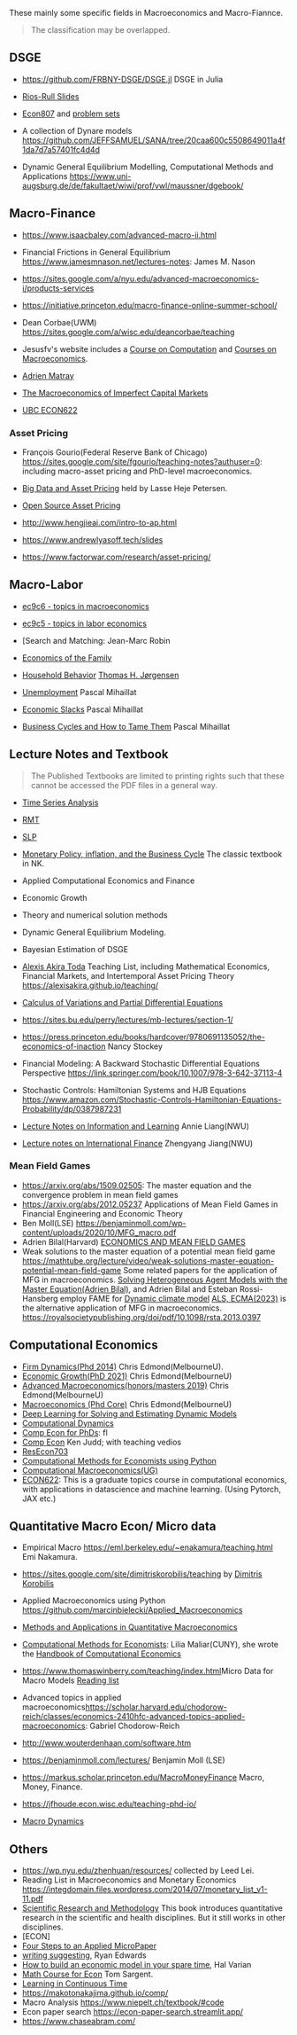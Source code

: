 These mainly some specific fields in Macroeconomics and Macro-Fiannce.

> The classification may be overlapped.

<!-- Speically thanks for the [collections](https://www.zhihu.com/search?type=content&q=%E7%BB%8F%E6%B5%8E%E5%AD%A6%E7%9A%84lecturenote) on zhihu -->

<!-- - EC702<https://github.com/amckay/EC702> -->
<!-- - <https://github.com/KateSchneider-FoodPol/Stata-Regression-Teaching-Exercise> -->


<!-- ## Heterogeneous Agents Model -->

<!-- - <https://www.nber.org/conferences/heterogeneous-agent-macro-workshop-spring-2022> NBER Heteregenous-Agent Macro Workshop 2022 -->



## DSGE

- <https://github.com/FRBNY-DSGE/DSGE.jl> DSGE in Julia

- [Rios-Rull Slides](https://www.sas.upenn.edu/~vr0j/fslides.html)

- [Econ807](https://docs.google.com/a/umn.edu/viewer?a=v&pid=sites&srcid=dW1uLmVkdXxjaGFyaXxneDozMDgyOWRlYzlmOWU0NWMw) and [problem sets](https://sites.google.com/a/umn.edu/chari/teaching)

- A collection of Dynare models <https://github.com/JEFFSAMUEL/SANA/tree/20caa600c5508649011a4f1da7d7a57401fc4d4d>

- Dynamic General Equilibrium Modelling, Computational Methods and Applications
<https://www.uni-augsburg.de/de/fakultaet/wiwi/prof/vwl/maussner/dgebook/>


## Macro-Finance

- <https://www.isaacbaley.com/advanced-macro-ii.html>

- Financial Frictions in General Equilibrium <https://www.jamesmnason.net/lectures-notes>: James M. Nason

- <https://sites.google.com/a/nyu.edu/advanced-macroeconomics-i/products-services>

- <https://initiative.princeton.edu/macro-finance-online-summer-school/>

<!-- - MARTIN ELLISON<https://users.ox.ac.uk/~exet2581/index.html> -->

- Dean Corbae(UWM) <https://sites.google.com/a/wisc.edu/deancorbae/teaching>

- Jesusfv's website includes a [Course on Computation](https://www.sas.upenn.edu/~jesusfv/teaching.html) and [Courses on Macroeconomics](https://www.sas.upenn.edu/~jesusfv/teaching.html).

<!-- - <https://sites.bu.edu/perry/lectures/mb-lectures/section-1/> Banking -->

- [Adrien Matray](https://sites.google.com/view/adrienmatray/teaching/)

- [The Macroeconomics of Imperfect Capital Markets](https://econweb.umd.edu/~drechsel/teaching/index.htm)

- [UBC ECON622](https://ubcecon.github.io/ECON622/)

### Asset Pricing

- François Gourio(Federal Reserve Bank of Chicago)  <https://sites.google.com/site/fgourio/teaching-notes?authuser=0>: including macro-asset pricing and PhD-level macroeconomics. 

<!-- - <http://pfwang.people.ust.hk/Teaching.htm> -->

<!-- - WuhanU FinTech <https://github.com/WHUFT>  -->

<!-- - [Quantitative Investment](https://abzhaobo.github.io/courses/quant/) NKU -->

- [Big Data and Asset Pricing](https://www.lhpedersen.com/big-data-asset-pricing) held by Lasse Heje Petersen. 

- [Open Source Asset Pricing](https://www.openassetpricing.com/code/)

- <http://www.hengjieai.com/intro-to-ap.html> 

- <https://www.andrewlyasoff.tech/slides>

- <https://www.factorwar.com/research/asset-pricing/> 


## Macro-Labor
- [ec9c6 - topics in macroeconomics](https://christine-braun.github.io/teaching.html)

- [ec9c5 - topics in labor economics](https://christine-braun.github.io/teaching-labor.html)

- [Search and Matching: Jean-Marc Robin

- [Economics of the Family](https://abiadams.com/teaching/economics-of-the-family/)

- [Household Behavior](https://sites.google.com/view/householdbehavior/home?authuser=0) [Thomas H. Jørgensen](http://www.google.com/url?q=http%3A%2F%2Fwww.tjeconomics.com&sa=D&sntz=1&usg=AOvVaw2ZbvzC4yUDSiFw6Fq0wfqG)

- [Unemployment](https://pascalmichaillat.org/c1/) Pascal Mihaillat 

- [Economic Slacks](https://pascalmichaillat.org/c2/) Pascal Mihaillat 

- [Business Cycles and How to Tame Them](https://pascalmichaillat.org/c5/)  Pascal Mihaillat 



## Lecture Notes and Textbook

> The Published Textbooks are limited to printing rights such that these cannot be accessed the PDF files in a general way.
- [Time Series Analysis](https://press.princeton.edu/books/hardcover/9780691042893/time-series-analysis)
- [RMT](http://libgen.rs/search.php?req=recursive+macroeconomic&open=0&res=25&view=simple&phrase=1&column=def)
- [SLP](http://libgen.rs/search.php?req=recursive+methods&open=0&res=25&view=simple&phrase=1&column=def)
- [Monetary Policy, inflation, and the Business Cycle](http://libgen.rs/search.php?req=Monetary+Policy%2C+Inflation%2C+and+the+Business+Cycle&open=0&res=25&view=simple&phrase=1&column=def) The classic textbook in NK.
- Applied Computational Economics and Finance
- Economic Growth
- Theory and numerical solution methods
- Dynamic General Equilibrium Modeling.
- Bayesian Estimation of DSGE 
- [Alexis Akira Toda](https://alexisakira.github.io/) Teaching List, including Mathematical Economics, Financial Markets, and Intertemporal Asset Pricing Theory <https://alexisakira.github.io/teaching/>
- [Calculus of Variations and Partial Differential Equations](https://www.math.tecnico.ulisboa.pt/~dgomes/notas_calvar.pdf)
- <https://sites.bu.edu/perry/lectures/mb-lectures/section-1/>
- <https://press.princeton.edu/books/hardcover/9780691135052/the-economics-of-inaction> Nancy Stockey
- Financial Modeling: A Backward Stochastic Differential Equations Perspective <https://link.springer.com/book/10.1007/978-3-642-37113-4>
- Stochastic Controls: Hamiltonian Systems and HJB Equations <https://www.amazon.com/Stochastic-Controls-Hamiltonian-Equations-Probability/dp/0387987231>

- [Lecture Notes on Information and Learning](https://www.anniehliang.com/lecture-notes) Annie Liang(NWU)

- [Lecture notes on International Finance](https://papers.ssrn.com/sol3/papers.cfm?abstract_id=4668578) Zhengyang Jiang(NWU)



### Mean Field Games

- <https://arxiv.org/abs/1509.02505>: The master equation and the convergence problem in mean field games
- <https://arxiv.org/abs/2012.05237> Applications of Mean Field Games in Financial Engineering and Economic Theory
- Ben Moll(LSE) <https://benjaminmoll.com/wp-content/uploads/2020/10/MFG_macro.pdf>
- Adrien Bilal(Harvard) [ECONOMICS AND MEAN FIELD GAMES](https://sites.google.com/site/adrienbilal/teaching)
- Weak solutions to the master equation of a potential mean field game <https://mathtube.org/lecture/video/weak-solutions-master-equation-potential-mean-field-game>
Some related papers for the application of MFG in macroeconomics. [Solving Heterogeneous Agent Models with the Master Equation(Adrien Bilal)](https://drive.google.com/file/d/1yGOI_WWMnEIjJ8N4t1GVKowRxc-yRC7x/view), and Adrien Bilal and Esteban Rossi-Hansberg employ FAME for [Dynamic climate model](https://drive.google.com/file/d/1hpxdOdiT367Dn35n0LzKv4BmDuISHUHn/view)
[ALS, ECMA(2023)](https://www.econometricsociety.org/publications/econometrica/2023/11/01/Price-Setting-with-Strategic-Complementarities-as-a-Mean-Field-Game) is the alternative application of MFG in macroeconomics.
<https://royalsocietypublishing.org/doi/pdf/10.1098/rsta.2013.0397>

## Computational Economics

- [Firm Dynamics(Phd 2014)](http://www.chrisedmond.net/phd2014.html) Chris Edmond(MelbourneU).
- [Economic Growth(PhD 2021)](http://www.chrisedmond.net/phd2021.html) Chris Edmond(MelbourneU)
- [Advanced Macroeconomics(honors/masters 2019)](http://www.chrisedmond.net/hons2019.html) Chris Edmond(MelbourneU)
- [Macroeconomics (Phd Core)](http://www.chrisedmond.net/phd2019.html) Chris Edmond(MelbourneU)
- [Deep Learning for Solving and Estimating Dynamic Models](https://dseconf.org/dse2023#)
- [Computational Dynamics](https://www.borovicka.org/teaching/computational-dynamics.html)
- [Comp Econ for PhDs](https://floswald.github.io/NumericalMethods/#computational_economics_for_phds): fl
- [Comp Econ](https://kenjudd.org/teaching/university-of-zurich-2020/) Ken Judd; with teaching vedios
- [ResEcon703](https://github.com/woerman/ResEcon703/)
- [Computational Methods for Economists using Python](https://opensourceecon.github.io/CompMethods/index.html)
- [Computational Macroeconomics(UG)](https://github.com/letsgoexploring/computational-macroeconomics)
- [ECON622](https://github.com/ubcecon/ECON622): This is a graduate topics course in computational economics, with applications in datascience and machine learning. (Using Pytorch, JAX etc.)

## Quantitative Macro Econ/ Micro data

- Empirical Macro <https://eml.berkeley.edu/~enakamura/teaching.html> Emi Nakamura.

- <https://sites.google.com/site/dimitriskorobilis/teaching> by [Dimitris Korobilis](https://sites.google.com/site/dimitriskorobilis/home-1)

- Applied Macroeconomics using Python <https://github.com/marcinbielecki/Applied_Macroeconomics>

- [Methods and Applications in Quantitative Macroeconomics](https://sites.google.com/site/katrinrabitsch/teaching/quantmacro2012)

- [Computational Methods for Economists](https://lmaliar.ws.gc.cuny.edu/teaching/computational-methods-for-economists/): Lilia Maliar(CUNY), she wrote the [Handbook of Computational Economics](https://lmaliar.ws.gc.cuny.edu/files/2019/01/Chapter7HandbookCE2014.pdf)

- <https://www.thomaswinberry.com/teaching/index.html>Micro Data for Macro Models [Reading list](https://www.thomaswinberry.com/teaching/winberryReadingList_2019.pdf)

- Advanced topics in applied macroeconomics<https://scholar.harvard.edu/chodorow-reich/classes/economics-2410hfc-advanced-topics-applied-macroeconomics>: Gabriel Chodorow-Reich

- <http://www.wouterdenhaan.com/software.htm>

- <https://benjaminmoll.com/lectures/> Benjamin Moll (LSE)

- <https://markus.scholar.princeton.edu/MacroMoneyFinance> Macro, Money, Finance.

- <https://jfhoude.econ.wisc.edu/teaching-phd-io/>

- [Macro Dynamics](https://sites.google.com/site/gigipaciello/macro-dynamics?authuser=0)

## Others
<!-- - Deep Learning Tutorial<http://ufldl.stanford.edu/tutorial/> -->
<!-- - Understanding LSTM <https://colah.github.io/posts/2015-08-Understanding-LSTMs/> -->
- <https://wp.nyu.edu/zhenhuan/resources/> collected by Leed Lei.
- Reading List in Macroeconomics and Monetary Economics <https://integdomain.files.wordpress.com/2014/07/monetary_list_v1-11.pdf>
- [Scientific Research and Methodology](https://bookdown.org/pkaldunn/SRM-Textbook/) This book introduces quantitative research in the scientific and health disciplines. But it still works in other disciplines.
- [ECON]
- [Four Steps to an Applied MicroPaper](https://scholar.harvard.edu/files/shapiro/files/foursteps.pdf)
- [writing suggesting](https://static1.squarespace.com/static/57d5edcf197aea51693538dc/t/5f975fd031e9ee561a6dbd19/1603755986109/writing_0.pdf), Ryan Edwards
- [How to build an economic model in your spare time](https://people.ischool.berkeley.edu/~hal/Papers/how.pdf), Hal Varian
- [Math Course for Econ](http://www.tomsargent.com/math_courses_NYU.html) Tom Sargent.
- [Learning in Continuous Time](https://bldavies.com/blog/learning-continuous-time/)
- <https://makotonakajima.github.io/comp/>
- Macro Analysis <https://www.niepelt.ch/textbook/#code>
- Econ paper search <https://econ-paper-search.streamlit.app/>
- <https://www.chaseabram.com/>